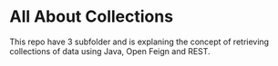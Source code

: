 <!-- @format -->

# All About Collections

This repo have 3 subfolder and is explaning the concept of retrieving collections of data using Java, Open Feign and REST.
